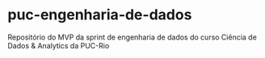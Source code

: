 # puc-engenharia-de-dados
Repositório do MVP da sprint de engenharia de dados do curso Ciência de Dados &amp; Analytics da PUC-Rio
